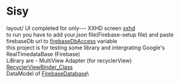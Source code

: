 # Sisy
layout/ UI completed for only--- XXHD screen [xxhd](https://github.com/ashokas058/Sisy/tree/master/app/src/main/res/layout-xxhdpi)\
to run you have to add your.json file(Firebase-setup file) and paste firebaseDb url to [firebaseDbAccess](https://github.com/ashokas058/Sisy/blob/master/app/src/main/java/sisy/support/ashokas/sisy/ApplicationUtils/CLS_utils.java) variable\
this project is for testing some library and intergrating Google's RealTimedataBase (Firebase)\
LiBrary are - MultiView Adapter (for recyclerView) [RecyclerViewBinder_Class](https://github.com/ashokas058/Sisy/tree/master/app/src/main/java/sisy/support/ashokas/sisy/RecyclerVw)\
 DataModel of [FirebaseDatabase](https://github.com/ashokas058/Sisy/tree/master/app/src/main/java/sisy/support/ashokas/sisy/DbModel)\

